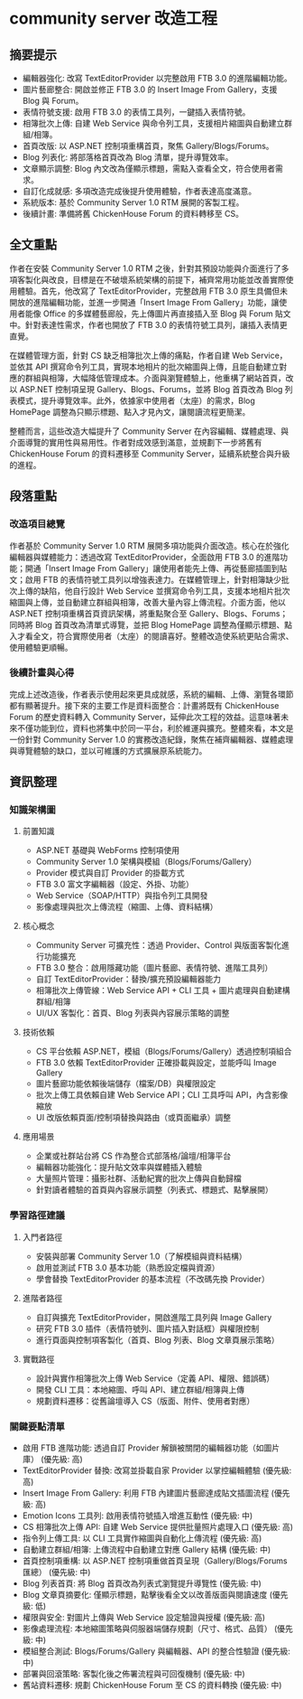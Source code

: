 # community server 改造工程

## 摘要提示
- 編輯器強化: 改寫 TextEditorProvider 以完整啟用 FTB 3.0 的進階編輯功能。
- 圖片藝廊整合: 開啟並修正 FTB 3.0 的 Insert Image From Gallery，支援 Blog 與 Forum。
- 表情符號支援: 啟用 FTB 3.0 的表情工具列，一鍵插入表情符號。
- 相簿批次上傳: 自建 Web Service 與命令列工具，支援相片縮圖與自動建立群組/相簿。
- 首頁改版: 以 ASP.NET 控制項重構首頁，聚焦 Gallery/Blogs/Forums。
- Blog 列表化: 將部落格首頁改為 Blog 清單，提升導覽效率。
- 文章顯示調整: Blog 內文改為僅顯示標題，需點入查看全文，符合使用者需求。
- 自訂化成就感: 多項改造完成後提升使用體驗，作者表達高度滿意。
- 系統版本: 基於 Community Server 1.0 RTM 展開的客製工程。
- 後續計畫: 準備將舊 ChickenHouse Forum 的資料轉移至 CS。

## 全文重點
作者在安裝 Community Server 1.0 RTM 之後，針對其預設功能與介面進行了多項客製化與改良，目標是在不破壞系統架構的前提下，補齊常用功能並改善實際使用體驗。首先，他改寫了 TextEditorProvider，完整啟用 FTB 3.0 原生具備但未開放的進階編輯功能，並進一步開通「Insert Image From Gallery」功能，讓使用者能像 Office 的多媒體藝廊般，先上傳圖片再直接插入至 Blog 與 Forum 貼文中。針對表達性需求，作者也開放了 FTB 3.0 的表情符號工具列，讓插入表情更直覺。

在媒體管理方面，針對 CS 缺乏相簿批次上傳的痛點，作者自建 Web Service，並依其 API 撰寫命令列工具，實現本地相片的批次縮圖與上傳，且能自動建立對應的群組與相簿，大幅降低管理成本。介面與瀏覽體驗上，他重構了網站首頁，改以 ASP.NET 控制項呈現 Gallery、Blogs、Forums，並將 Blog 首頁改為 Blog 列表模式，提升導覽效率。此外，依據家中使用者（太座）的需求，Blog HomePage 調整為只顯示標題、點入才見內文，讓閱讀流程更簡潔。

整體而言，這些改造大幅提升了 Community Server 在內容編輯、媒體處理、與介面導覽的實用性與易用性。作者對成效感到滿意，並規劃下一步將舊有 ChickenHouse Forum 的資料遷移至 Community Server，延續系統整合與升級的進程。

## 段落重點
### 改造項目總覽
作者基於 Community Server 1.0 RTM 展開多項功能與介面改造。核心在於強化編輯器與媒體能力：透過改寫 TextEditorProvider，全面啟用 FTB 3.0 的進階功能；開通「Insert Image From Gallery」讓使用者能先上傳、再從藝廊插圖到貼文；啟用 FTB 的表情符號工具列以增強表達力。在媒體管理上，針對相簿缺少批次上傳的缺陷，他自行設計 Web Service 並撰寫命令列工具，支援本地相片批次縮圖與上傳，並自動建立群組與相簿，改善大量內容上傳流程。介面方面，他以 ASP.NET 控制項重構首頁資訊架構，將重點聚合至 Gallery、Blogs、Forums；同時將 Blog 首頁改為清單式導覽，並把 Blog HomePage 調整為僅顯示標題、點入才看全文，符合實際使用者（太座）的閱讀喜好。整體改造使系統更貼合需求、使用體驗更順暢。

### 後續計畫與心得
完成上述改造後，作者表示使用起來更具成就感，系統的編輯、上傳、瀏覽各環節都有顯著提升。接下來的主要工作是資料面整合：計畫將既有 ChickenHouse Forum 的歷史資料轉入 Community Server，延伸此次工程的效益。這意味著未來不僅功能到位，資料也將集中於同一平台，利於維運與擴充。整體來看，本文是一份針對 Community Server 1.0 的實務改造紀錄，聚焦在補齊編輯器、媒體處理與導覽體驗的缺口，並以可維護的方式擴展原系統能力。

## 資訊整理

### 知識架構圖
1. 前置知識
   - ASP.NET 基礎與 WebForms 控制項使用
   - Community Server 1.0 架構與模組（Blogs/Forums/Gallery）
   - Provider 模式與自訂 Provider 的掛載方式
   - FTB 3.0 富文字編輯器（設定、外掛、功能）
   - Web Service（SOAP/HTTP）與指令列工具開發
   - 影像處理與批次上傳流程（縮圖、上傳、資料結構）

2. 核心概念
   - Community Server 可擴充性：透過 Provider、Control 與版面客製化進行功能擴充
   - FTB 3.0 整合：啟用隱藏功能（圖片藝廊、表情符號、進階工具列）
   - 自訂 TextEditorProvider：替換/擴充預設編輯器能力
   - 相簿批次上傳管線：Web Service API + CLI 工具 + 圖片處理與自動建構群組/相簿
   - UI/UX 客製化：首頁、Blog 列表與內容展示策略的調整

3. 技術依賴
   - CS 平台依賴 ASP.NET，模組（Blogs/Forums/Gallery）透過控制項組合
   - FTB 3.0 依賴 TextEditorProvider 正確掛載與設定，並能呼叫 Image Gallery
   - 圖片藝廊功能依賴後端儲存（檔案/DB）與權限設定
   - 批次上傳工具依賴自建 Web Service API；CLI 工具呼叫 API，內含影像縮放
   - UI 改版依賴頁面/控制項替換與路由（或頁面繼承）調整

4. 應用場景
   - 企業或社群站台將 CS 作為整合式部落格/論壇/相簿平台
   - 編輯器功能強化：提升貼文效率與媒體插入體驗
   - 大量照片管理：攝影社群、活動紀實的批次上傳與自動歸檔
   - 針對讀者體驗的首頁與內容展示調整（列表式、標題式、點擊展開）

### 學習路徑建議
1. 入門者路徑
   - 安裝與部署 Community Server 1.0（了解模組與資料結構）
   - 啟用並測試 FTB 3.0 基本功能（熟悉設定檔與資源）
   - 學會替換 TextEditorProvider 的基本流程（不改碼先換 Provider）

2. 進階者路徑
   - 自訂與擴充 TextEditorProvider，開啟進階工具列與 Image Gallery
   - 研究 FTB 3.0 插件（表情符號列、圖片插入對話框）與權限控制
   - 進行頁面與控制項客製化（首頁、Blog 列表、Blog 文章頁展示策略）

3. 實戰路徑
   - 設計與實作相簿批次上傳 Web Service（定義 API、權限、錯誤碼）
   - 開發 CLI 工具：本地縮圖、呼叫 API、建立群組/相簿與上傳
   - 規劃資料遷移：從舊論壇導入 CS（版面、附件、使用者對應）

### 關鍵要點清單
- 啟用 FTB 進階功能: 透過自訂 Provider 解鎖被關閉的編輯器功能（如圖片庫） (優先級: 高)
- TextEditorProvider 替換: 改寫並掛載自家 Provider 以掌控編輯體驗 (優先級: 高)
- Insert Image From Gallery: 利用 FTB 內建圖片藝廊達成貼文插圖流程 (優先級: 高)
- Emotion Icons 工具列: 啟用表情符號插入增進互動性 (優先級: 中)
- CS 相簿批次上傳 API: 自建 Web Service 提供批量照片處理入口 (優先級: 高)
- 指令列上傳工具: 以 CLI 工具實作縮圖與自動化上傳流程 (優先級: 高)
- 自動建立群組/相簿: 上傳流程中自動建立對應 Gallery 結構 (優先級: 中)
- 首頁控制項重構: 以 ASP.NET 控制項重做首頁呈現（Gallery/Blogs/Forums 匯總） (優先級: 中)
- Blog 列表首頁: 將 Blog 首頁改為列表式瀏覽提升導覽性 (優先級: 中)
- Blog 文章頁摘要化: 僅顯示標題，點擊後看全文以改善版面與閱讀速度 (優先級: 低)
- 權限與安全: 對圖片上傳與 Web Service 設定驗證與授權 (優先級: 高)
- 影像處理流程: 本地縮圖策略與伺服器端儲存規劃（尺寸、格式、品質） (優先級: 中)
- 模組整合測試: Blogs/Forums/Gallery 與編輯器、API 的整合性驗證 (優先級: 中)
- 部署與回滾策略: 客製化後之佈署流程與可回復機制 (優先級: 中)
- 舊站資料遷移: 規劃 ChickenHouse Forum 至 CS 的資料轉換 (優先級: 中)